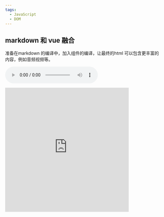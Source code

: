 ```yaml
---
tags: 
  - JavaScript
  - DOM
---
```



## markdown 和 vue 融合

准备在markdown 的编译中，加入组件的编译，让最终的html 可以包含更丰富的内容，例如音频视频等。

<audio src="https://music.163.com/song/media/outer/url?id=32526653.mp3" controls></audio>

<iframe src="https://alex2wong.github.io/webgl_learning/webgl7/index.html"
  style="border:none; width: 400px; height:400px; overflow:auto;"
/>

